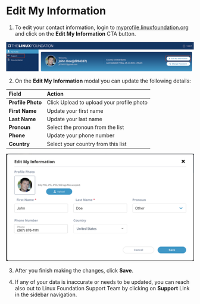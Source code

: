 # Edit My Information

1. To edit your contact information, login to [myprofile.linuxfoundation.org](https://myprofile.linuxfoundation.org/) and click on the **Edit My Information** CTA button.

![](../.gitbook/assets/my-profile-header%20%282%29.png)

2. On the **Edit My Information** modal you can update the following details:

| **Field** | **Action** |
| :--- | :--- |
| **Profile Photo**  | Click Upload to upload your profile photo |
| **First Name** | Update your first name  |
| **Last Name** | Update your last name |
| **Pronoun** | Select the pronoun from the list |
| **Phone** | Update your phone number |
| **Country** | Select your country from this list |

![](../.gitbook/assets/edit-my-information-modal.png)

3. After you finish making the changes, click **Save**.

4. If any of your data is inaccurate or needs to be updated, you can reach also out to Linux Foundation Support Team by clicking on **Support** Link in the sidebar navigation.

 



